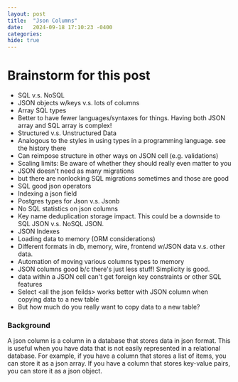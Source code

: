 ```yaml
---
layout: post
title:  "Json Columns"
date:   2024-09-18 17:10:23 -0400
categories: 
hide: true
---
```


# Brainstorm for this post
- SQL v.s. NoSQL
- JSON objects w/keys v.s. lots of columns
- Array SQL types
- Better to have fewer languages/syntaxes for things.  Having both JSON array and SQL array is complex!
- Structured v.s. Unstructured Data
- Analogous to the styles in using types in a programming language.  see the history there
- Can reimpose structure in other ways on JSON cell (e.g. validations)
- Scaling limits: Be aware of whether they should really even matter to you
- JSON doesn't need as many migrations
- but there are nonlocking SQL migrations sometimes and those are good
- SQL good json operators
- Indexing a json field
- Postgres types for Json v.s. Jsonb
- No SQL statistics on json columns
- Key name deduplication storage impact.  This could be a downside to SQL JSON v.s. NoSQL JSON.
- JSON Indexes
- Loading data to memory (ORM considerations)
- Different formats in db, memory, wire, frontend w/JSON data v.s. other data.
- Automation of moving various columns types to memory
- JSON columns good b/c there's just less stuff!  Simplicity is good.
- data within a JSON cell can't get foreign key constraints or other SQL features
- Select \<all the json feilds\> works better with JSON column when copying data to a new table
- But how much do you really want to copy data to a new table?



### Background
A json column is a column in a database that stores data in json format.
This is useful when you have data that is not easily represented in a relational database.
For example, if you have a column that stores a list of items, you can store it as a json array.
If you have a column that stores key-value pairs, you can store it as a json object.




